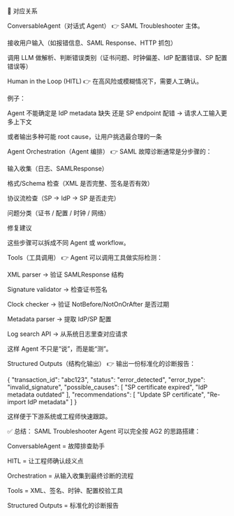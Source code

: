 🔧 对应关系

ConversableAgent（对话式 Agent）
👉 SAML Troubleshooter 主体。

接收用户输入（如报错信息、SAML Response、HTTP 抓包）

调用 LLM 做解析、判断错误类别（证书问题、时钟偏差、IdP 配置错误、SP 配置错误等）

Human in the Loop (HITL)
👉 在高风险或模糊情况下，需要人工确认。

例子：

Agent 不能确定是 IdP metadata 缺失 还是 SP endpoint 配错 → 请求人工输入更多上下文

或者输出多种可能 root cause，让用户挑选最合理的一条

Agent Orchestration（Agent 编排）
👉 SAML 故障诊断通常是分步骤的：

输入收集（日志、SAMLResponse）

格式/Schema 检查（XML 是否完整、签名是否有效）

协议流检查（SP → IdP → SP 是否走完）

问题分类（证书 / 配置 / 时钟 / 网络）

修复建议

这些步骤可以拆成不同 Agent 或 workflow。

Tools（工具调用）
👉 Agent 可以调用工具做实际检测：

XML parser → 验证 SAMLResponse 结构

Signature validator → 检查证书签名

Clock checker → 验证 NotBefore/NotOnOrAfter 是否过期

Metadata parser → 提取 IdP/SP 配置

Log search API → 从系统日志里查对应请求

这样 Agent 不只是“说”，而是能“测”。

Structured Outputs（结构化输出）
👉 输出一份标准化的诊断报告：

{
  "transaction_id": "abc123",
  "status": "error_detected",
  "error_type": "invalid_signature",
  "possible_causes": [
    "SP certificate expired",
    "IdP metadata outdated"
  ],
  "recommendations": [
    "Update SP certificate",
    "Re-import IdP metadata"
  ]
}


这样便于下游系统或工程师快速跟踪。

✅ 总结：
SAML Troubleshooter Agent 可以完全按 AG2 的思路搭建：

ConversableAgent = 故障排查助手

HITL = 让工程师确认歧义点

Orchestration = 从输入收集到最终诊断的流程

Tools = XML、签名、时钟、配置校验工具

Structured Outputs = 标准化的诊断报告
